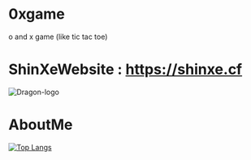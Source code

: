 # 0xgame
o and x game (like tic tac toe)  



# **ShinXeWebsite : https://shinxe.cf**
![Dragon-logo](https://shinxe.cf/image/dragon.png)
# AboutMe  
[![Top Langs](https://github-readme-stats.vercel.app/api?username=shinxe&show_icons=true&theme=nightowl&count_private=&title_color=00ffff&text_color=7fbfff}
)](https://github-readme-stats.vercel.app/api/top-langs/?username=shinxe&layout=compact&theme=nightowl&text_color=7fbfff)

